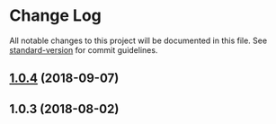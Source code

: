 # Change Log

All notable changes to this project will be documented in this file. See [standard-version](https://github.com/conventional-changelog/standard-version) for commit guidelines.

<a name="1.0.4"></a>
## [1.0.4](https://github.com/Evolvus/evolvus-swe/compare/v1.0.3...v1.0.4) (2018-09-07)



<a name="1.0.3"></a>
## 1.0.3 (2018-08-02)
